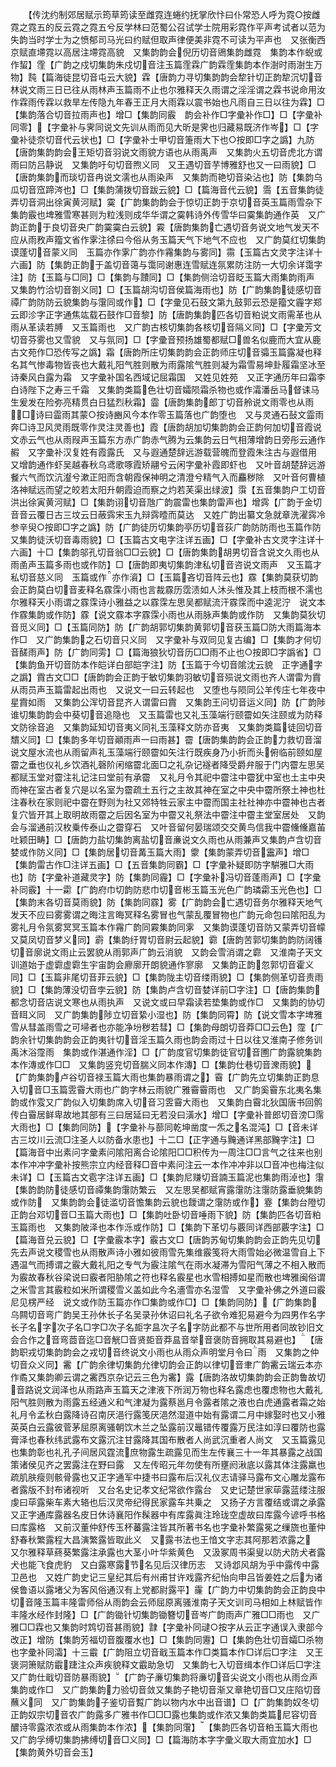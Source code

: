 <!-- { "loadSidebar": true } -->
　　【传沈约制郊居赋示筠草筠读至雌霓连蜷约抚掌欣忭曰仆常恐人呼为霓○按雌霓之霓五的反云霓之霓五兮反学林曰范蜀公召试学士院用彩霓作平声考试者以范为失韵当时学士为之愤郁司马光曰约赋但取声律便美非霓不可读为平声也　又张衡西京赋直墆霓以高居注墆霓高貌　又集韵韵会倪历切音鶂集韵雌霓　集韵本作蜺或作蛪】霔【广韵之戍切集韵朱戍切音注玉篇霔霖广韵霖霔集韵本作澍时雨澍生万物】霕【篇海徒昆切音屯云大貌】霖【唐韵力寻切集韵韵会犂针切正韵犂沉切音林说文雨三日已往从雨林声玉篇雨不止也尔雅释天久雨谓之淫淫谓之霖书说命用汝作霖雨传霖以救旱左传隐九年春王正月大雨霖以震书始也凡雨自三日以往为霖】□【集韵落合切音拉雨声也】增□【集韵同霰　韵会补作□字彚补作□】□【字彚补同零】【字彚补与霁同说文先训从雨而见大昕是霁也归藏易既济作岑】□【字彚补徒奈切音代云状也】□【字彚补士甲切音箑雨大下也○按即□字之譌】九防【唐韵集韵韵会王矩切音羽说文雨貌方语也从雨禹声　又集韵火五切音虎北方谓雨曰防吕静说　又集韵吁句切音煦义同　又王遇切音芋博雅舒也又一曰雨貌】□【唐韵集韵而琰切音冉说文濡也从雨染声　又集韵而艳切音染沾也】防【集韵乌瓜切音窊蹄涔也】□【集韵蒲拨切音跋云貌】□【篇海音代云貌】霘【五音集韵徒弄切音洞出徐寅黄河赋】霙【广韵集韵韵会于惊切正韵于京切音英玉篇雨雪杂下集韵霰也埤雅雪寒甚则为粒浅则成华华谓之霙韩诗外传雪华曰霙集韵通作英　又广韵正韵于良切音央广韵霙霙白云貌】霚【唐韵集韵亡遇切音务说文地气发天不应从雨敄声籀文省作雺注徐曰今俗从务玉篇天气下地气不应也　又广韵莫红切集韵谟蓬切音蒙义同　玉篇亦作雺广韵亦作霿集韵与雾同】霛【玉篇古文灵字注详十六画】防【集韵正韵于盖切音蔼与霭同谢惠连雪赋连氛累防注防一大切余详霭字注】防【玉篇与□同】□【集韵与靅同】□【集韵侧洽切音眨玉篇大雨集韵雨声　又集韵竹洽切音劄义同】□【玉篇胡沟切音侯篇海雨也】防【广韵集韵徒感切音禫广韵防防云貌集韵与霮同或作】□【字彚见石鼓文第九鼓郭云恐是籀文霾字郑云即沴字正字通焦竑载石鼓作□音黎】防【唐韵集韵匹各切音粕说文雨需革也从雨从革读若膊　又玉篇雨也　又广韵古核切集韵各核切音隔义同】□【字彚芳文切音芬雾也又雪貌　又与氛同】□【字彚音预扬雄蜀都赋□兽名似鹿而大宜从鹿古文苑作□恐传写之譌】霜【唐韵所庄切集韵韵会正韵师庄切音骦玉篇露凝也释名其气惨毒物皆丧也大戴礼阳气胜则散为雨露隂气胜则凝为霜雪易坤卦履霜坚冰至诗秦风白露为霜　又字彚补国名西域记屈霜国　又姓见姓苑　又正字通历年曰霜李白诗陛下之寿三千霜　又集韵类篇色壮切音孀陨霜杀物也或作灀潘岳马督诔马生爰发在险弥亮精贯白日猛烈秋霜】霝【唐韵集韵郎丁切音舲说文雨零也从雨□诗曰霝雨其蒙○按诗豳风今本作零玉篇落也广韵堕也　又与灵通石鼔文霝雨奔□诗卫风灵雨既零作灵注灵善也】霞【唐韵胡加切集韵韵会正韵何加切音霞说文赤云气也从雨叚声玉篇东方赤广韵赤气腾为云集韵云日气相薄增韵日旁彤云通作赮　又字彚补汉复姓有霞露氏　又与遐通楚辞远游载营魄而登霞朱注古与遐借用　又增韵通作虾吴越春秋乌鸢歌啄霞矫翮兮云闲字彚补霞即虾也　又叶音胡楚辞远游餐六气而饮沆瀣兮漱正阳而含朝霞保神明之清澄兮精气入而麤秽除　又叶音何曹植洛神赋远而望之皎若太阳升朝霞迫而察之灼若芙渠出绿波】霟【五音集韵户工切音洪出徐寅黄河赋】□【集韵诩切音虺广韵震雷也集韵雷声也】增霠【广韵于金切音音云覆日古三坟云日蔽霠宋玉九辩霠曀而莫达　又姓广韵出纂文急就章洗濯霠冷参辛臾○按即□字之譌】防【广韵徒历切集韵亭历切音荻广韵防防雨也玉篇作防　又集韵徒沃切音毒雨貌】□【玉篇古文电字注详五画】□【字彚补古文灵字注详十六画】十□【集韵邬孔切音翁□□云貌】□【唐韵集韵胡男切音含说文久雨也从雨圅声玉篇多雨也或作防】□【唐韵即夷切集韵津私切音咨说文雨声　又玉篇才私切音慈义同　玉篇或作亦作澬】□【玉篇吝切音阵云也】霡【集韵莫获切韵会正韵莫白切音麦释名霡霂小雨也言裁霡历霑渍如人沐头惟及其上枝而根不濡也尔雅释天小雨谓之霡霂诗小雅益之以霡霂左思吴都赋流汗霡霂而中逵泥泞　说文本作霡集韵或作防】霡【说文霡本字霡霂小雨也从雨脉声集韵或作防　又集韵莫狄切音觅义同】□【玉篇同防】防【广韵胡郭切集韵黄郭切音获玉篇□防大雨篇海本作□　又广韵集韵之石切音只义同　又字彚补与双同见复古编】□【集韵才何切音醝雨声】防【广韵同雱】□【篇海狼狄切音历□□雨不止也○按即□字譌省】□【集韵鱼开切音防本作皑详白部皑字注】防【玉篇于今切音隂沈云貌　正字通字之譌】霣古文□□【唐韵韵会正韵于敏切集韵羽敏切音殒说文雨也齐人谓雷为霣从雨员声玉篇雷起出雨也　又说文一曰云转起也　又堕也与陨同公羊传庄七年夜中星霣如雨　又集韵公浑切音昆齐人谓雷曰霣　又集韵王问切音运义同】防【广韵陟谁切集韵韵会中葵切音追隐也　又玉篇雷也又礼玉藻端行颐霤如矢注颐或为防释文防徐音追　又集韵延知切音夷义同礼玉藻释文防亦音夷　又集韵类篇徒回切音穨义同】□【集韵多年切音顚雨声一曰雨甚】霤【唐韵集韵韵会正韵力救切音溜说文屋水流也从雨留声礼玉藻端行颐霤如矢注行既疾身乃小折而头俯临前颐如屋霤之垂也仪礼乡饮酒礼磬阶闲缩霤北面□之礼杂记襚者降受爵弁服于门内霤左思吴都赋玉堂对霤注礼记注曰堂前有承霤　又礼月令其祀中霤注中霤犹中室也土主中央而神在室古者复穴是以名室为霤疏土五行之主故其神在室之中央中霤所祭土神也杜注春秋在家则祀中霤在野则为社又郊特牲云家主中霤而国主社社神亦中霤神也古者复穴皆开其上取明故雨霤之后因名室为中霤又礼祭法中霤注中霤主堂室居处　又韵会与溜通前汉枚乗传泰山之霤穿石　又叶音留何晏瑞颂交交黄鸟信我中霤儵儵嘉苖吐颖田畴】□【唐韵力盐切集韵离盐切音亷说文久雨也从雨兼声又集韵卢含切音婪或作防义同】□【集韵居切音冓玉篇大雨】霥【集韵蒙弄切音靁声】增□【集韵雷古作□注详五画】□【五音集韵同霸】□【字彚补疑即防字騈雅□大雨也】防【字彚补道藏灵字】防【集韵同霾】□【字彚补冯切音蓬雨声】□【字彚补同霰】十一霦【广韵府巾切韵防悲巾切音彬玉篇玉光色广韵璘霦玉光色也】□【集韵末各切音莫雨貌】防【集韵同霡】雾【广韵韵会亡遇切音务尔雅释天地气发天不应曰雾雾谓之晦注言晦冥释名雾冒也气蒙乱覆冒物也广韵元命包曰隂阳乱为雾礼月令氛雾冥冥玉篇本作霿广韵同霚集韵同雺　又集韵谟蓬切音防又蒙弄切音幪又莫凤切音梦义同】霨【集韵纡胃切音尉云起貌】霩【唐韵苦郭切集韵韵防阔镬切音廓说文雨止云罢貌从雨郭声广韵云消貌　又韵会雪消谓之霩　又淮南子天文训道始于虚霩虚霩生宇宙韵会廫廓开朗貌通作寥廓　又集韵正韵忽郭切音霍义同】□【玉篇非尾切音菲云貌】□【集韵陇主切音缕雨貌】□【集韵侧革切音责雨貌】□【集韵薄没切音孛云貌】防【集韵卢含切音婪详前□字注】□【唐韵集韵都念切音店说文寒也从雨执声　又说文或曰早霜读若垫集韵或作□　又集韵的协切音眲义同　又广韵集韵陟立切音絷小湿也】防【集韵同霄】防【说文雪本字埤雅雪从彗盖雨雪之可埽者也亦能净坋秽若彗】□【集韵母朗切音莽□□云色】霪【广韵余针切集韵韵会正韵夷针切音淫玉篇久雨也韵会雨过十日以往又淮南子修务训禹沐浴霪雨　集韵或作湛通作淫】□【广韵度官切集韵徒官切音圑广韵露貌集韵本作漙或作□□　又集韵竖兖切音腨义同本作漙】□【集韵仕巷切音潨雨貌】【广韵集韵卢谷切音禄玉篇大雨也集韵暴雨谓之】霫【广韵先立切集韵正韵息入切音□玉篇雴霫大雨也广韵字林云雨貌广雅霫霫雨也　又广韵奚霫东北夷名集韵或作雭又广韵似入切集韵席入切音习雴霫大雨也　又集韵白霫北狄国唐书回鹘传白霫居鲜卑故地其部有三曰居延曰无若没曰潢水】增□【字彚补普郎切音滂□霈大雨也】□【集韵同防】【字彚补与蔀同乾坤凿度一炁之名混沌】□【音未详古三坟川云流□注圣人以防备水患也】十二□【正字通与黤通详黑部黤字注】□【篇海音中出素问字彚素问隂阳离合论隂阳□□积传为一周注□□言气之往来也别本作冲冲字彚补按熊宗立内经音释□音中素问注云一本作冲冲非以□音冲也梅注似未详】□【玉篇古文雹字注详五画】□【集韵尼赚切音諵玉篇泥也集韵雨淖也】霮【集韵韵防徒感切音禫集韵霮防繁云　又左思吴都赋宵露霮防注霮防露垂貌集韵或作防　又集韵韵会徒滥切音憺集韵云貌也靉谓之霮防或作】霯【集韵台隥切正韵台邓切音□玉篇大雨也】□【集韵吐卧切音唾雨下貌】防【集韵匹各切音粕玉篇雨也　又集韵陂泽也本作泺或作防】□【集韵下革切与覈同详西部覈字注】□【篇海音兑云貌】□【字彚霰本字】霰古文□【唐韵苏甸切集韵韵会正韵先见切先去声说文稷雪也从雨散声诗小雅如彼雨雪先集维霰笺将大雨雪始必微温雪自上下遇温气而搏谓之霰大戴礼阳之专气为霰注隂气在雨水凝滞为雪阳气薄之不相入散而为霰故春秋谷梁说曰霰者阳胁隂之符也释名霰星也水雪相搏如星而散也埤雅闽俗谓之米雪言其霰粒如米所谓稷雪义盖如此今名濇雪亦名湿雪　又字彚补佛之外道曰霰尼见楞严经　说文或作防玉篇亦作□集韵或作□】□【集韵同防】【广韵集韵乌闗切音弯广韵吴王孙休长子名吴录孙休诏曰礼名子欲令难犯易避今为四男作名字长子名字次子名□字□次子名壾字昷次子名字防此都不与世所用者同故钞旧文会合作之音弯莔音迄□音觥□音贤壾音莽昷音举音褒防音拥取其易避也】【唐韵职戎切集韵韵会之戎切音终说文小雨也从雨众声明堂月令曰雨　又集韵之仲切音众义同】霱【广韵余律切集韵允律切韵会正韵以律切音聿广韵霱云瑞云本亦作矞又集韵卿云谓之霱西京杂记云三色为霱】露【唐韵洛故切集韵韵会正韵鲁故切音路说文润泽也从雨路声玉篇天之津液下所润万物也释名露虑也覆虑物也大戴礼阳气胜则散为雨露五经通义和气津凝为露蔡邕月令露者隂之液也白虎通露者霜之始礼月令孟秋白露降诗召南厌浥行露笺厌浥然湿道中始有露谓二月中嫁娶时也又小雅英英白云露彼菅茅屈原离骚朝饮木兰之坠露前汉鼂错传覆露万民注如淳曰覆防也露膏泽也春秋纬武露布文露沉注甘露降其国布散者人尚武沉重者人尚文　又玉篇露见也集韵彰也礼孔子间居风霆流庶物露生疏露见而生左传襄三十一年其暴露之战国策诸侯见齐之罢露注在野曰露　又左传昭元年勿使有所壅阏湫底以露其体注露羸也疏肌肤瘦则骸骨露也又正字通军中捷书曰露布后汉礼仪志请驿马露布文心雕龙露布者露版不封布诸视听　又台名史记孝文纪常欲作露台　又史记楚世家荜露蓝缕注服虔曰荜露柴车素大辂也后汉灵帝纪得民家露车共乗之　又扬子方言覆结或谓之承露　又正字通库露器名皮日休诗襄阳作髹器中有库露眞注玲珑空虚故曰库露今谚呼书格曰库露格　又前汉董仲舒传玉杯蕃露注皆其所著书名也字彚补繁露冕之缫旒也董仲舒春秋繁露程大昌演繁露皆取此义　又露书法也王愔文字志其阿那若浓露之　又尔雅释草蔠葵繁露注承露也大茎小叶华紫黄色　又汲冢周书渠叟以防犬防犬者露犬也能飞食虎豹　又白露寒露节名见后汉律历志　又诗邶风胡为乎中露传中露卫邑也　又姓广韵史记三皇纪其后有州甫甘许戏露齐纪怡向申吕皆姜姓之后为诸侯鲁语以露堵父为客风俗通汉有上党都尉露平】霳【广韵力中切集韵韵会正韵良中切音隆玉篇丰隆雷师俗从雨韵会云师屈原离骚淮南子天文训司马相如上林赋皆作丰隆水经作封隆】□【广韵锄针切集韵锄簪切音岑广韵雨声广雅□□雨也　又广雅□□霖也又集韵时鸩切音甚雨貌】霴【字彚补同叇○按字从云正字通误入隶部今改正】增防【集韵芳福切音腹覆水也】□【集韵同靋】□【集韵色壮切音孀□杀物也字彚补同灀】十三霵【广韵阻立切音戢玉篇本作□类篇本作□详后□字注　又王褒洞箫赋防霵踕注众声疾貌释文霵助急切　又集韵七入切音缉本作□详后□字注　又广韵仕戢切音防暴雨貌】【广韵子亷切集韵将亷切音尖说文小雨也从雨佥声集韵或作□　又广韵集韵力验切音敛又集韵子艳切音渐又章艳切音□又庄陷切音蘸义同　又广韵集韵子鉴切音覱广韵以物内水中出音谱】□【广韵集韵奴冬切正韵奴宗切音农广韵露多广雅书作□□□露也集韵或作浓又集韵类篇尼容切音醲诗零露浓浓或从雨集韵本作浓】【集韵同霮】【集韵匹各切音粕玉篇大雨也又广韵孚缚切集韵拂缚切音□义同】□【篇海防本字字彚义取大雨宜加水】□【集韵黄外切音会玉】
